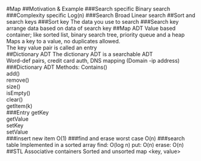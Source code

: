 #Map
##Motivation & Example
###Search specific
Binary search
###Complexity  specific
Log(n)
###Search Broad
Linear search
##Sort and search keys
###Sort key
The data you use to search
###Search key
arrange data based on data of search key
##Map ADT
Value based container; like sorted list, binary search tree, priority queue and a heap  
Maps a key to a value, no duplicates allowed.  
The key value pair is called an entry  
##Dictionary ADT
The dictionary ADT is a searchable ADT  
Word-def pairs, credit card auth, DNS mapping (Domain -ip address)
###Dictionary ADT Methods:
Contains()  
add()  
remove()  
size()  
isEmpty()  
clear()  
getItem(k)  
###Entry
getKey  
getValue  
setKey  
setValue  
###insert new item
O(1)
###find and erase  worst case
O(n)
###search table
Implemented in a sorted array 
find: O(log n)
put: O(n)
erase: O(n)
##STL Associative containers
Sorted and unsorted map <key, value>
